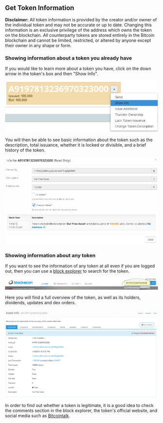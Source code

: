 Get Token Information
---------------------------
**Disclaimer:** All token information is provided by the creator and/or owner of the individual token and may not be accurate or up to date. Changing this information is an exclusive privilege of the address which owns the token on the blockchain. _All_ counterparty tokens are stored entirely in the Bitcoin blockchain and cannot be limited, restricted, or altered by anyone except their owner in any shape or form.

### Showing information about a token you already have

If you would like to learn more about a token you have, click on the down arrow in the token's box and then "Show Info".

![](/_images/get_token_info1.png)

You will then be able to see basic information about the token such as the description, total issuance, whether it is locked or divisible, and a brief history of the token.

![](/_images/get_token_info2.png)

### Showing information about any token

If you want to see the information of any token at all even if you are logged out, then you can use a [block explorer](http://blockscan.com) to search for the token. 

![](/_images/get_token_info3.png)

Here you will find a full overview of the token, as well as its holders, dividends, updates and dex orders. 

![](/_images/get_token_info4.png)

In order to find out whether a token is legitimate, it is a good idea to check the comments section in the block explorer, the token's official website, and social media such as [Bitcointalk](http://bitcointalk.org).
